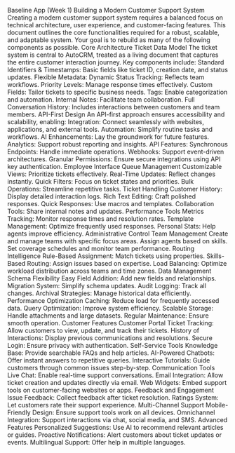 Baseline App (Week 1)
Building a Modern Customer Support System
Creating a modern customer support system requires a balanced focus on technical architecture, user experience, and customer-facing features. This document outlines the core functionalities required for a robust, scalable, and adaptable system. Your goal is to rebuild as many of the following components as possible.
Core Architecture
Ticket Data Model
The ticket system is central to AutoCRM, treated as a living document that captures the entire customer interaction journey. Key components include:
Standard Identifiers & Timestamps: Basic fields like ticket ID, creation date, and status updates.
Flexible Metadata:
Dynamic Status Tracking: Reflects team workflows.
Priority Levels: Manage response times effectively.
Custom Fields: Tailor tickets to specific business needs.
Tags: Enable categorization and automation.
Internal Notes: Facilitate team collaboration.
Full Conversation History: Includes interactions between customers and team members.
API-First Design
An API-first approach ensures accessibility and scalability, enabling:
Integration: Connect seamlessly with websites, applications, and external tools.
Automation: Simplify routine tasks and workflows.
AI Enhancements: Lay the groundwork for future features.
Analytics: Support robust reporting and insights.
API Features:
Synchronous Endpoints: Handle immediate operations.
Webhooks: Support event-driven architectures.
Granular Permissions: Ensure secure integrations using API key authentication.
Employee Interface
Queue Management
Customizable Views: Prioritize tickets effectively.
Real-Time Updates: Reflect changes instantly.
Quick Filters: Focus on ticket states and priorities.
Bulk Operations: Streamline repetitive tasks.
Ticket Handling
Customer History: Display detailed interaction logs.
Rich Text Editing: Craft polished responses.
Quick Responses: Use macros and templates.
Collaboration Tools: Share internal notes and updates.
Performance Tools
Metrics Tracking: Monitor response times and resolution rates.
Template Management: Optimize frequently used responses.
Personal Stats: Help agents improve efficiency.
Administrative Control
Team Management
Create and manage teams with specific focus areas.
Assign agents based on skills.
Set coverage schedules and monitor team performance.
Routing Intelligence
Rule-Based Assignment: Match tickets using properties.
Skills-Based Routing: Assign issues based on expertise.
Load Balancing: Optimize workload distribution across teams and time zones.
Data Management
Schema Flexibility
Easy Field Addition: Add new fields and relationships.
Migration System: Simplify schema updates.
Audit Logging: Track all changes.
Archival Strategies: Manage historical data efficiently.
Performance Optimization
Caching: Reduce load for frequently accessed data.
Query Optimization: Improve system efficiency.
Scalable Storage: Handle attachments and large datasets.
Regular Maintenance: Ensure smooth operation.
Customer Features
Customer Portal
Ticket Tracking: Allow customers to view, update, and track their tickets.
History of Interactions: Display previous communications and resolutions.
Secure Login: Ensure privacy with authentication.
Self-Service Tools
Knowledge Base: Provide searchable FAQs and help articles.
AI-Powered Chatbots: Offer instant answers to repetitive queries.
Interactive Tutorials: Guide customers through common issues step-by-step.
Communication Tools
Live Chat: Enable real-time support conversations.
Email Integration: Allow ticket creation and updates directly via email.
Web Widgets: Embed support tools on customer-facing websites or apps.
Feedback and Engagement
Issue Feedback: Collect feedback after ticket resolution.
Ratings System: Let customers rate their support experience.
Multi-Channel Support
Mobile-Friendly Design: Ensure support tools work on all devices.
Omnichannel Integration: Support interactions via chat, social media, and SMS.
Advanced Features
Personalized Suggestions: Use AI to recommend relevant articles or guides.
Proactive Notifications: Alert customers about ticket updates or events.
Multilingual Support: Offer help in multiple languages.
